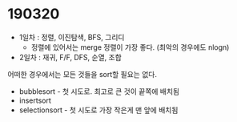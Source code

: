 # 190320 

- 1일차 : 정렬, 이진탐색, BFS, 그리디
  - 정렬에 있어서는 merge 정렬이 가장 좋다. (최악의 경우에도 nlogn)
- 2일차 : 재귀, F/F, DFS, 순열, 조합



어떠한 경우에서는 모든 것들을 sort할 필요는 없다.

- bubblesort - 첫 시도로. 최고로 큰 것이 끝쪽에 배치됨
- insertsort
- selectionsort - 첫 시도로 가장 작은게 맨 앞에 배치됨

